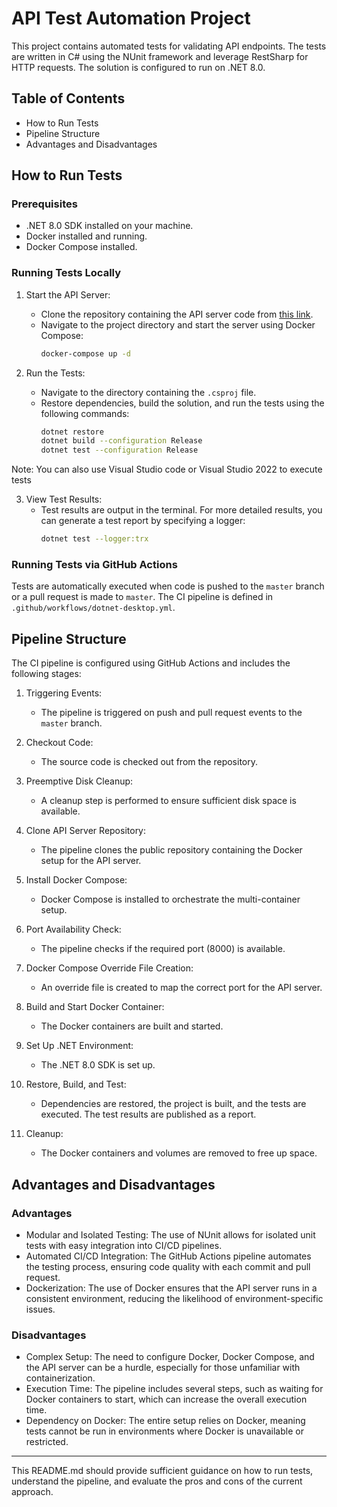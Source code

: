 ﻿# API Test Automation Project

This project contains automated tests for validating API endpoints. The tests are written in C# using the NUnit framework and leverage RestSharp for HTTP requests. The solution is configured to run on .NET 8.0.

## Table of Contents
- How to Run Tests
- Pipeline Structure
- Advantages and Disadvantages

## How to Run Tests

### Prerequisites
- .NET 8.0 SDK installed on your machine.
- Docker installed and running.
- Docker Compose installed.

### Running Tests Locally

1. Start the API Server:
   - Clone the repository containing the API server code from [this link](https://github.com/openinnovationai/recruiting-qa-challenge.git).
   - Navigate to the project directory and start the server using Docker Compose:
     ```bash
     docker-compose up -d
     ```

2. Run the Tests: 
   - Navigate to the directory containing the `.csproj` file.
   - Restore dependencies, build the solution, and run the tests using the following commands:
     ```bash
     dotnet restore
     dotnet build --configuration Release
     dotnet test --configuration Release
     ```
  Note: You can also use Visual Studio code or Visual Studio 2022 to execute tests

3. View Test Results:
   - Test results are output in the terminal. For more detailed results, you can generate a test report by specifying a logger:
     ```bash
     dotnet test --logger:trx
     ```

### Running Tests via GitHub Actions

Tests are automatically executed when code is pushed to the `master` branch or a pull request is made to `master`. The CI pipeline is defined in `.github/workflows/dotnet-desktop.yml`.

## Pipeline Structure

The CI pipeline is configured using GitHub Actions and includes the following stages:

1. Triggering Events:
   - The pipeline is triggered on push and pull request events to the `master` branch.

2. Checkout Code:
   - The source code is checked out from the repository.

3. Preemptive Disk Cleanup:
   - A cleanup step is performed to ensure sufficient disk space is available.

4. Clone API Server Repository:
   - The pipeline clones the public repository containing the Docker setup for the API server.

5. Install Docker Compose:
   - Docker Compose is installed to orchestrate the multi-container setup.

6. Port Availability Check:
   - The pipeline checks if the required port (8000) is available.

7. Docker Compose Override File Creation:
   - An override file is created to map the correct port for the API server.

8. Build and Start Docker Container:
   - The Docker containers are built and started.

9. Set Up .NET Environment:
   - The .NET 8.0 SDK is set up.

10. Restore, Build, and Test:
    - Dependencies are restored, the project is built, and the tests are executed. The test results are published as a report.

11. Cleanup:
    - The Docker containers and volumes are removed to free up space.

## Advantages and Disadvantages

### Advantages
- Modular and Isolated Testing: The use of NUnit allows for isolated unit tests with easy integration into CI/CD pipelines.
- Automated CI/CD Integration: The GitHub Actions pipeline automates the testing process, ensuring code quality with each commit and pull request.
- Dockerization: The use of Docker ensures that the API server runs in a consistent environment, reducing the likelihood of environment-specific issues.

### Disadvantages
- Complex Setup: The need to configure Docker, Docker Compose, and the API server can be a hurdle, especially for those unfamiliar with containerization.
- Execution Time: The pipeline includes several steps, such as waiting for Docker containers to start, which can increase the overall execution time.
- Dependency on Docker: The entire setup relies on Docker, meaning tests cannot be run in environments where Docker is unavailable or restricted.

---

This README.md should provide sufficient guidance on how to run tests, understand the pipeline, and evaluate the pros and cons of the current approach.
